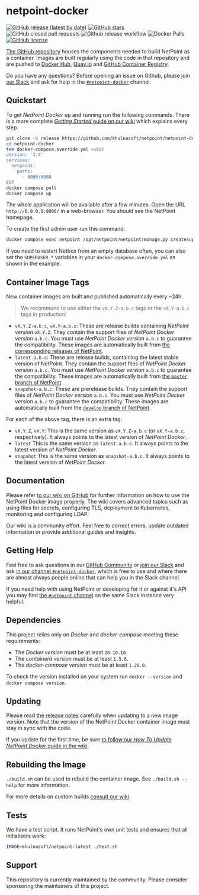 # netpoint-docker

[![GitHub release (latest by date)](https://img.shields.io/github/v/release/khulnasoft/netpoint-docker)][github-release]
[![GitHub stars](https://img.shields.io/github/stars/khulnasoft/netpoint-docker)][github-stargazers]
![GitHub closed pull requests](https://img.shields.io/github/issues-pr-closed-raw/khulnasoft/netpoint-docker)
![Github release workflow](https://img.shields.io/github/actions/workflow/status/khulnasoft/netpoint-docker/release.yml?branch=release)
![Docker Pulls](https://img.shields.io/docker/pulls/khulnasoft/netpoint)
[![GitHub license](https://img.shields.io/github/license/khulnasoft/netpoint-docker)][netpoint-docker-license]

[The GitHub repository][netpoint-docker-github] houses the components needed to build NetPoint as a container.
Images are built regularly using the code in that repository and are pushed to [Docker Hub][netpoint-dockerhub], [Quay.io][netpoint-quayio] and [GitHub Container Registry][netpoint-ghcr].

Do you have any questions?
Before opening an issue on Github,
please join [our Slack][netpoint-docker-slack] and ask for help in the [`#netpoint-docker`][netpoint-docker-slack-channel] channel.

[github-stargazers]: https://github.com/khulnasoft/netpoint/netpoint-docker/stargazers
[github-release]: https://github.com/khulnasoft/netpoint/netpoint-docker/releases
[netpoint-dockerhub]: https://hub.docker.com/r/khulnasoft/netpoint/
[netpoint-quayio]: https://quay.io/repository/khulnasoft/netpoint
[netpoint-ghcr]: https://github.com/khulnasoft/netpoint/netpoint-docker/pkgs/container/netpoint
[netpoint-docker-github]: https://github.com/khulnasoft/netpoint/netpoint-docker/
[netpoint-docker-slack]: https://join.slack.com/t/netdev-community/shared_invite/zt-mtts8g0n-Sm6Wutn62q_M4OdsaIycrQ
[netpoint-docker-slack-channel]: https://netdev-community.slack.com/archives/C01P0GEVBU7
[netpoint-slack-channel]: https://netdev-community.slack.com/archives/C01P0FRSXRV
[netpoint-docker-license]: https://github.com/khulnasoft/netpoint/netpoint-docker/blob/release/LICENSE

## Quickstart

To get _NetPoint Docker_ up and running run the following commands.
There is a more complete [_Getting Started_ guide on our wiki][wiki-getting-started] which explains every step.

```bash
git clone -b release https://github.com/khulnasoft/netpoint/netpoint-docker.git
cd netpoint-docker
tee docker-compose.override.yml <<EOF
version: '3.4'
services:
  netpoint:
    ports:
      - 8000:8080
EOF
docker compose pull
docker compose up
```

The whole application will be available after a few minutes.
Open the URL `http://0.0.0.0:8000/` in a web-browser.
You should see the NetPoint homepage.

To create the first admin user run this command:

```bash
docker compose exec netpoint /opt/netpoint/netpoint/manage.py createsuperuser
```

If you need to restart Netbox from an empty database often, you can also set the `SUPERUSER_*` variables in your `docker-compose.override.yml` as shown in the example.

[wiki-getting-started]: https://github.com/khulnasoft/netpoint/netpoint-docker/wiki/Getting-Started

## Container Image Tags

New container images are built and published automatically every ~24h.

> We recommend to use either the `vX.Y.Z-a.b.c` tags or the `vX.Y-a.b.c` tags in production!

* `vX.Y.Z-a.b.c`, `vX.Y-a.b.c`:
  These are release builds containing _NetPoint version_ `vX.Y.Z`.
  They contain the support files of _NetPoint Docker version_ `a.b.c`.
  You must use _NetPoint Docker version_ `a.b.c` to guarantee the compatibility.
  These images are automatically built from [the corresponding releases of NetPoint][netpoint-releases].
* `latest-a.b.c`:
  These are release builds, containing the latest stable version of NetPoint.
  They contain the support files of _NetPoint Docker version_ `a.b.c`.
  You must use _NetPoint Docker version_ `a.b.c` to guarantee the compatibility.
  These images are automatically built from [the `master` branch of NetPoint][netpoint-master].
* `snapshot-a.b.c`:
  These are prerelease builds.
  They contain the support files of _NetPoint Docker version_ `a.b.c`.
  You must use _NetPoint Docker version_ `a.b.c` to guarantee the compatibility.
  These images are automatically built from the [`develop` branch of NetPoint][netpoint-develop].

For each of the above tag, there is an extra tag:

* `vX.Y.Z`, `vX.Y`:
  This is the same version as `vX.Y.Z-a.b.c` (or `vX.Y-a.b.c`, respectively).
  It always points to the latest version of _NetPoint Docker_.
* `latest`
  This is the same version as `latest-a.b.c`.
  It always points to the latest version of _NetPoint Docker_.
* `snapshot`
  This is the same version as `snapshot-a.b.c`.
  It always points to the latest version of _NetPoint Docker_.

[netpoint-releases]: https://github.com/khulnasoft/netpoint/releases
[netpoint-master]: https://github.com/khulnasoft/netpoint/tree/master
[netpoint-develop]: https://github.com/khulnasoft/netpoint/tree/develop

## Documentation

Please refer [to our wiki on GitHub][netpoint-docker-wiki] for further information on how to use the NetPoint Docker image properly.
The wiki covers advanced topics such as using files for secrets, configuring TLS, deployment to Kubernetes, monitoring and configuring LDAP.

Our wiki is a community effort.
Feel free to correct errors, update outdated information or provide additional guides and insights.

[netpoint-docker-wiki]: https://github.com/khulnasoft/netpoint/netpoint-docker/wiki/

## Getting Help

Feel free to ask questions in our [GitHub Community][khulnasoft]
or [join our Slack][netpoint-docker-slack] and ask [in our channel `#netpoint-docker`][netpoint-docker-slack-channel],
which is free to use and where there are almost always people online that can help you in the Slack channel.

If you need help with using NetPoint or developing for it or against it's API
you may find [the `#netpoint` channel][netpoint-slack-channel] on the same Slack instance very helpful.

[khulnasoft]: https://github.com/khulnasoft/netpoint/netpoint-docker/discussions

## Dependencies

This project relies only on _Docker_ and _docker-compose_ meeting these requirements:

* The _Docker version_ must be at least `20.10.10`.
* The _containerd version_ must be at least `1.5.6`.
* The _docker-compose version_ must be at least `1.28.0`.

To check the version installed on your system run `docker --version` and `docker compose version`.

## Updating

Please read [the release notes][releases] carefully when updating to a new image version.
Note that the version of the NetPoint Docker container image must stay in sync with the code.

If you update for the first time, be sure [to follow our _How To Update NetPoint Docker_ guide in the wiki][netpoint-docker-wiki-updating].

[releases]: https://github.com/khulnasoft/netpoint/netpoint-docker/releases
[netpoint-docker-wiki-updating]: https://github.com/khulnasoft/netpoint/netpoint-docker/wiki/Updating

## Rebuilding the Image

`./build.sh` can be used to rebuild the container image. See `./build.sh --help` for more information.

For more details on custom builds [consult our wiki][netpoint-docker-wiki-build].

[netpoint-docker-wiki-build]: https://github.com/khulnasoft/netpoint/netpoint-docker/wiki/Build

## Tests

We have a test script.
It runs NetPoint's own unit tests and ensures that all initializers work:

```bash
IMAGE=khulnasoft/netpoint:latest ./test.sh
```

## Support

This repository is currently maintained by the community.
Please consider sponsoring the maintainers of this project.
